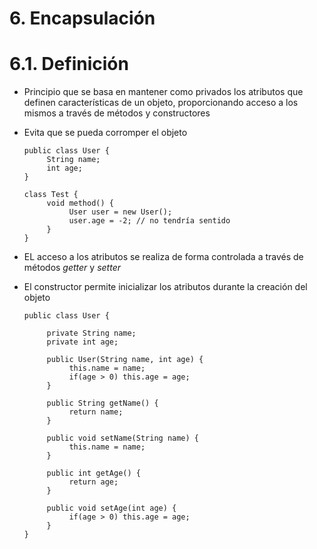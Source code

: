 # 6. Encapsulación

# 6.1. Definición

- Principio que se basa en mantener como privados los atributos que definen características de un objeto, proporcionando acceso a los mismos a través de métodos y constructores
- Evita que se pueda corromper el objeto

  ```
  public class User {
       String name;
       int age;
  }

  class Test {
       void method() {
            User user = new User();
            user.age = -2; // no tendría sentido
       }
  }
  ```

- EL acceso a los atributos se realiza de forma controlada a través de métodos _getter_ y _setter_
- El constructor permite inicializar los atributos durante la creación del objeto

  ```
  public class User {

       private String name;
       private int age;

       public User(String name, int age) {
            this.name = name;
            if(age > 0) this.age = age;
       }

       public String getName() {
            return name;
       }

       public void setName(String name) {
            this.name = name;
       }

       public int getAge() {
            return age;
       }

       public void setAge(int age) {
            if(age > 0) this.age = age;
       }
  }
  ```
